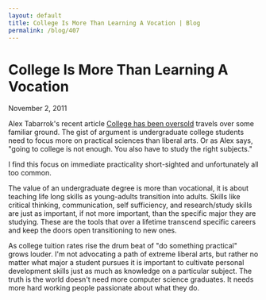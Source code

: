 ```yaml
---
layout: default
title: College Is More Than Learning A Vocation | Blog
permalink: /blog/407
---
```


College Is More Than Learning A Vocation
========================================

November 2, 2011

Alex Tabarrok's recent article [College has been oversold](http://marginalrevolution.com/marginalrevolution/2011/11/college-has-been-oversold.html) travels over some familiar ground. The gist of argument is undergraduate college students need to focus more on practical sciences than liberal arts. Or as Alex says, "going to college is not enough. You also have to study the right subjects."

I find this focus on immediate practicality short-sighted and unfortunately all too common.

The value of an undergraduate degree is more than vocational, it is about teaching life long skills as young-adults transition into adults. Skills like critical thinking, communication, self sufficiency, and research/study skills are just as important, if not more important, than the specific major they are studying. These are the tools that over a lifetime transcend specific careers and keep the doors open transitioning to new ones.

As college tuition rates rise the drum beat of "do something practical" grows louder. I'm not advocating a path of extreme liberal arts, but rather no matter what major a student pursues it is important to cultivate personal development skills just as much as knowledge on a particular subject. The truth is the world doesn't need more computer science graduates. It needs more hard working people passionate about what they do.

